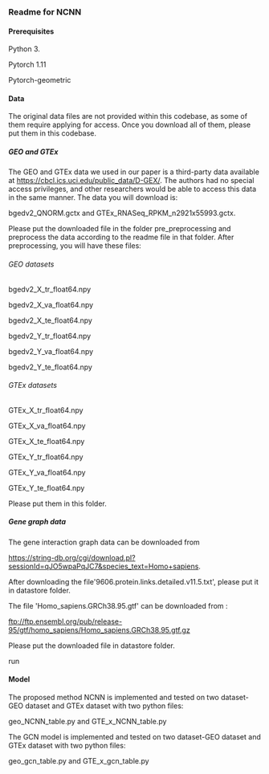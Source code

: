 ### Readme for NCNN
#### Prerequisites
Python 3.

Pytorch 1.11

Pytorch-geometric

#### Data
The original data files are not provided within this codebase, as some of them require applying for access. Once you download all of them, please put them in this codebase.

##### GEO and GTEx
The GEO and GTEx data we used in our paper is a third-party data available at https://cbcl.ics.uci.edu/public_data/D-GEX/. The authors had no special access privileges, and other researchers would be able to access this data in the same manner. The data you will download is:

bgedv2_QNORM.gctx and GTEx_RNASeq_RPKM_n2921x55993.gctx.

Please put the downloaded file in the folder pre_preprocessing and preprocess the data according to the readme file in that folder. After preprocessing, you will have these files:

###### GEO datasets

bgedv2_X_tr_float64.npy

bgedv2_X_va_float64.npy

bgedv2_X_te_float64.npy

bgedv2_Y_tr_float64.npy

bgedv2_Y_va_float64.npy

bgedv2_Y_te_float64.npy

###### GTEx datasets

GTEx_X_tr_float64.npy

GTEx_X_va_float64.npy

GTEx_X_te_float64.npy

GTEx_Y_tr_float64.npy

GTEx_Y_va_float64.npy

GTEx_Y_te_float64.npy

Please put them in this folder.

##### Gene graph data
The gene interaction graph data can be downloaded from 

https://string-db.org/cgi/download.pl?sessionId=qJO5wpaPqJC7&species_text=Homo+sapiens.

After downloading the file'9606.protein.links.detailed.v11.5.txt', please put it in datastore folder.

The file 'Homo_sapiens.GRCh38.95.gtf' can be downloaded from :

ftp://ftp.ensembl.org/pub/release-95/gtf/homo_sapiens/Homo_sapiens.GRCh38.95.gtf.gz

Please put the downloaded file in datastore folder.

run 
#### Model
The proposed method NCNN is implemented and tested on two dataset-GEO dataset and GTEx dataset with two python files:

geo_NCNN_table.py and GTE_x_NCNN_table.py


The GCN model is implemented and tested on two dataset-GEO dataset and GTEx dataset with two python files:

geo_gcn_table.py and GTE_x_gcn_table.py
